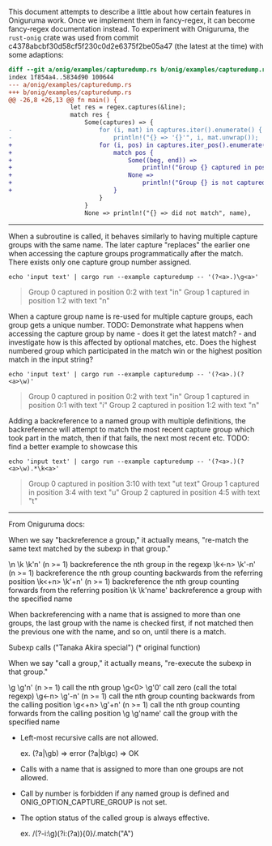 This document attempts to describe a little about how certain features in Oniguruma work.
Once we implement them in fancy-regex, it can become fancy-regex documentation instead.
To experiment with Oniguruma, the `rust-onig` crate was used from commit c4378abcbf30d58cf5f230c0d2e6375f2be05a47 (the latest at the time) with some adaptions:
```diff
diff --git a/onig/examples/capturedump.rs b/onig/examples/capturedump.rs
index 1f854a4..5834d90 100644
--- a/onig/examples/capturedump.rs
+++ b/onig/examples/capturedump.rs
@@ -26,8 +26,13 @@ fn main() {
                 let res = regex.captures(&line);
                 match res {
                     Some(captures) => {
-                        for (i, mat) in captures.iter().enumerate() {
-                            println!("{} => '{}'", i, mat.unwrap());
+                        for (i, pos) in captures.iter_pos().enumerate() {
+                            match pos {
+                                Some((beg, end)) =>
+                                    println!("Group {} captured in position {}:{} with text \"{}\"", i, beg, end, &line[beg..end]),
+                                None =>
+                                    println!("Group {} is not captured", i)
+                            }
                         }
                     }
                     None => println!("{} => did not match", name),
```

--------------------

When a subroutine is called, it behaves similarly to having multiple capture groups with the same name. The later capture "replaces" the earlier one when accessing the capture groups programmatically after the match. There exists only one capture group number assigned.

```shell
echo 'input text' | cargo run --example capturedump -- '(?<a>.)\g<a>'
```
> Group 0 captured in position 0:2 with text "in"
> Group 1 captured in position 1:2 with text "n"

When a capture group name is re-used for multiple capture groups, each group gets a unique number.
TODO: Demonstrate what happens when accessing the capture group by name - does it get the latest match? - and investigate how is this affected by optional matches, etc. Does the highest numbered group which participated in the match win or the highest position match in the input string?
```shell
echo 'input text' | cargo run --example capturedump -- '(?<a>.)(?<a>\w)'
```
> Group 0 captured in position 0:2 with text "in"
> Group 1 captured in position 0:1 with text "i"
> Group 2 captured in position 1:2 with text "n"

Adding a backreference to a named group with multiple definitions, the backreference will attempt to match the most recent capture group which took part in the match, then if that fails, the next most recent etc.
TODO: find a better example to showcase this
```shell
echo 'input text' | cargo run --example capturedump -- '(?<a>.)(?<a>\w).*\k<a>'
```
> Group 0 captured in position 3:10 with text "ut text"
> Group 1 captured in position 3:4 with text "u"
> Group 2 captured in position 4:5 with text "t"

-----

From Oniguruma docs:

When we say "backreference a group," it actually means, "re-match the same
  text matched by the subexp in that group."

  \n  \k<n>     \k'n'     (n >= 1) backreference the nth group in the regexp
      \k<-n>    \k'-n'    (n >= 1) backreference the nth group counting
                          backwards from the referring position
      \k<+n>    \k'+n'    (n >= 1) backreference the nth group counting
                          forwards from the referring position
      \k<name>  \k'name'  backreference a group with the specified name

  When backreferencing with a name that is assigned to more than one groups,
  the last group with the name is checked first, if not matched then the
  previous one with the name, and so on, until there is a match.

Subexp calls ("Tanaka Akira special")   (* original function)

  When we say "call a group," it actually means, "re-execute the subexp in
  that group."

  \g<n>     \g'n'     (n >= 1) call the nth group
  \g<0>     \g'0'     call zero (call the total regexp)
  \g<-n>    \g'-n'    (n >= 1) call the nth group counting backwards from
                      the calling position
  \g<+n>    \g'+n'    (n >= 1) call the nth group counting forwards from
                      the calling position
  \g<name>  \g'name'  call the group with the specified name

  * Left-most recursive calls are not allowed.

    ex. (?<name>a|\g<name>b)    => error
        (?<name>a|b\g<name>c)   => OK

  * Calls with a name that is assigned to more than one groups are not
    allowed.

  * Call by number is forbidden if any named group is defined and
    ONIG_OPTION_CAPTURE_GROUP is not set.

  * The option status of the called group is always effective.

    ex. /(?-i:\g<name>)(?i:(?<name>a)){0}/.match("A")
